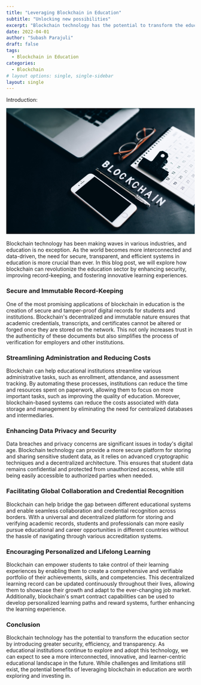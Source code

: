 ```yaml
---
title: "Leveraging Blockchain in Education"
subtitle: "Unlocking new possibilities"
excerpt: "Blockchain technology has the potential to transform the education sector by introducing greater security, efficiency, and transparency. As educational institutions continue to explore and adopt this technology, we can expect to see a more interconnected, innovative, and learner-centric educational landscape in the future."
date: 2022-04-01
author: "Subash Parajuli"
draft: false
tags:
  - Blockchain in Education
categories:
  - Blockchain
# layout options: single, single-sidebar
layout: single
---
```


Introduction:

![](pexels-leeloo-thefirst-7887800.jpg)

Blockchain technology has been making waves in various industries, and education is no exception. As the world becomes more interconnected and data-driven, the need for secure, transparent, and efficient systems in education is more crucial than ever. In this blog post, we will explore how blockchain can revolutionize the education sector by enhancing security, improving record-keeping, and fostering innovative learning experiences.

### Secure and Immutable Record-Keeping
One of the most promising applications of blockchain in education is the creation of secure and tamper-proof digital records for students and institutions. Blockchain's decentralized and immutable nature ensures that academic credentials, transcripts, and certificates cannot be altered or forged once they are stored on the network. This not only increases trust in the authenticity of these documents but also simplifies the process of verification for employers and other institutions.

### Streamlining Administration and Reducing Costs
Blockchain can help educational institutions streamline various administrative tasks, such as enrollment, attendance, and assessment tracking. By automating these processes, institutions can reduce the time and resources spent on paperwork, allowing them to focus on more important tasks, such as improving the quality of education. Moreover, blockchain-based systems can reduce the costs associated with data storage and management by eliminating the need for centralized databases and intermediaries.

### Enhancing Data Privacy and Security 
Data breaches and privacy concerns are significant issues in today's digital age. Blockchain technology can provide a more secure platform for storing and sharing sensitive student data, as it relies on advanced cryptographic techniques and a decentralized architecture. This ensures that student data remains confidential and protected from unauthorized access, while still being easily accessible to authorized parties when needed.

### Facilitating Global Collaboration and Credential Recognition
Blockchain can help bridge the gap between different educational systems and enable seamless collaboration and credential recognition across borders. With a universal and decentralized platform for storing and verifying academic records, students and professionals can more easily pursue educational and career opportunities in different countries without the hassle of navigating through various accreditation systems.

### Encouraging Personalized and Lifelong Learning 
Blockchain can empower students to take control of their learning experiences by enabling them to create a comprehensive and verifiable portfolio of their achievements, skills, and competencies. This decentralized learning record can be updated continuously throughout their lives, allowing them to showcase their growth and adapt to the ever-changing job market. Additionally, blockchain's smart contract capabilities can be used to develop personalized learning paths and reward systems, further enhancing the learning experience.

### Conclusion

Blockchain technology has the potential to transform the education sector by introducing greater security, efficiency, and transparency. As educational institutions continue to explore and adopt this technology, we can expect to see a more interconnected, innovative, and learner-centric educational landscape in the future. While challenges and limitations still exist, the potential benefits of leveraging blockchain in education are worth exploring and investing in.
